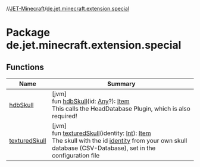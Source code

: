 //[JET-Minecraft](../../index.md)/[de.jet.minecraft.extension.special](index.md)

# Package de.jet.minecraft.extension.special

## Functions

| Name | Summary |
|---|---|
| [hdbSkull](hdb-skull.md) | [jvm]<br>fun [hdbSkull](hdb-skull.md)(id: [Any](https://kotlinlang.org/api/latest/jvm/stdlib/kotlin/-any/index.html)?): [Item](../de.jet.minecraft.tool.display.item/-item/index.md)<br>This calls the HeadDatabase Plugin, which is also required! |
| [texturedSkull](textured-skull.md) | [jvm]<br>fun [texturedSkull](textured-skull.md)(identity: [Int](https://kotlinlang.org/api/latest/jvm/stdlib/kotlin/-int/index.html)): [Item](../de.jet.minecraft.tool.display.item/-item/index.md)<br>The skull with the id [identity](textured-skull.md) from your own skull database (CSV-Database), set in the configuration file |
